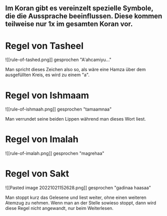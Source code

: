 ## Im Koran gibt es vereinzelt spezielle Symbole, die die Aussprache beeinflussen. Diese kommen teilweise nur 1x im gesamten Koran vor.

# Regel von Tasheel
![[rule-of-tashed.png]]
gesprochen "A'ahcamiyu..."

Man spricht dieses Zeichen also so, als wäre eine Hamza über dem ausgefüllten Kreis, es wird zu einem "a".

# Regel von Ishmaam
![[rule-of-ishmaah.png]]
gesprochen "tamaamnaa"

Man verrundet seine beiden Lippen während man dieses Wort liest.

# Regel von Imalah
![[rule-of-imalah.png]]
gesprochen "magrehaa"

# Regel von Sakt
![[Pasted image 20221021152628.png]]
gesprochen "gadinaa haasaa"

Man stoppt kurz das Gelesene und liest weiter, ohne einen weiteren Atemzug zu nehmen. Wenn man an der Stelle sowieso stoppt, dann wird diese Regel nicht angewandt, nur beim Weiterlesen.